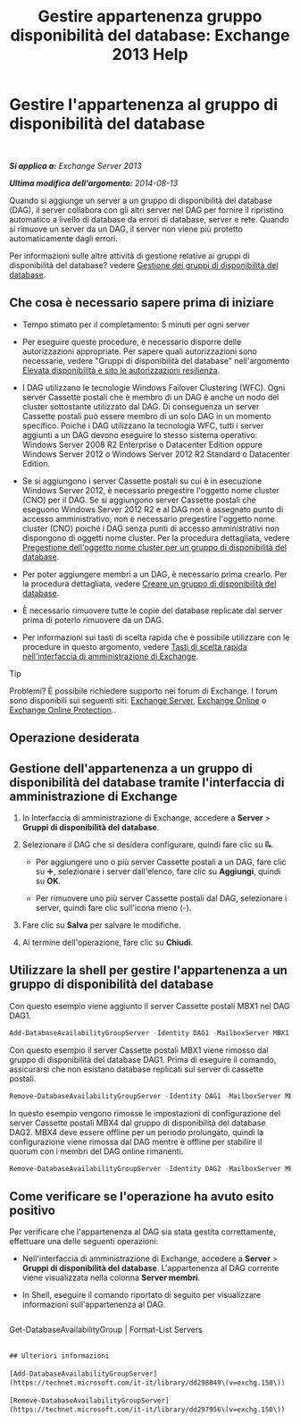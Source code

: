 ﻿---
title: 'Gestire appartenenza gruppo disponibilità del database: Exchange 2013 Help'
TOCTitle: Gestire l'appartenenza al gruppo di disponibilità del database
ms:assetid: fb2ea15e-96d5-4045-b75b-b0aa5fc60479
ms:mtpsurl: https://technet.microsoft.com/it-it/library/Dd351278(v=EXCHG.150)
ms:contentKeyID: 50482070
ms.date: 05/22/2018
mtps_version: v=EXCHG.150
ms.translationtype: MT
---

# Gestire l'appartenenza al gruppo di disponibilità del database

 

_**Si applica a:** Exchange Server 2013_

_**Ultima modifica dell'argomento:** 2014-08-13_

Quando si aggiunge un server a un gruppo di disponibilità del database (DAG), il server collabora con gli altri server nel DAG per fornire il ripristino automatico a livello di database da errori di database, server e rete. Quando si rimuove un server da un DAG, il server non viene più protetto automaticamente dagli errori.

Per informazioni sulle altre attività di gestione relative ai gruppi di disponibilità del database? vedere [Gestione dei gruppi di disponibilità del database](managing-database-availability-groups-exchange-2013-help.md).

## Che cosa è necessario sapere prima di iniziare

  - Tempo stimato per il completamento: 5 minuti per ogni server

  - Per eseguire queste procedure, è necessario disporre delle autorizzazioni appropriate. Per sapere quali autorizzazioni sono necessarie, vedere "Gruppi di disponibilità del database" nell'argomento [Elevata disponibilità e sito le autorizzazioni resilienza](high-availability-and-site-resilience-permissions-exchange-2013-help.md).

  - I DAG utilizzano le tecnologie Windows Failover Clustering (WFC). Ogni server Cassette postali che è membro di un DAG è anche un nodo del cluster sottostante utilizzato dal DAG. Di conseguenza un server Cassette postali può essere membro di un solo DAG in un momento specifico. Poiché i DAG utilizzano la tecnologia WFC, tutti i server aggiunti a un DAG devono eseguire lo stesso sistema operativo: Windows Server 2008 R2 Enterprise o Datacenter Edition oppure Windows Server 2012 o Windows Server 2012 R2 Standard o Datacenter Edition.

  - Se si aggiungono i server Cassette postali su cui è in esecuzione Windows Server 2012, è necessario pregestire l'oggetto nome cluster (CNO) per il DAG. Se si aggiungono server Cassette postali che eseguono Windows Server 2012 R2 e al DAG non è assegnato punto di accesso amministrativo, non è necessario pregestire l'oggetto nome cluster (CNO) poiché i DAG senza punti di accesso amministrativi non dispongono di oggetti nome cluster. Per la procedura dettagliata, vedere [Pregestione dell'oggetto nome cluster per un gruppo di disponibilità del database](pre-stage-the-cluster-name-object-for-a-database-availability-group-exchange-2013-help.md).

  - Per poter aggiungere membri a un DAG, è necessario prima crearlo. Per la procedura dettagliata, vedere [Creare un gruppo di disponibilità del database](create-a-database-availability-group-exchange-2013-help.md).

  - È necessario rimuovere tutte le copie del database replicate dal server prima di poterlo rimuovere da un DAG.

  - Per informazioni sui tasti di scelta rapida che è possibile utilizzare con le procedure in questo argomento, vedere [Tasti di scelta rapida nell'interfaccia di amministrazione di Exchange](keyboard-shortcuts-in-the-exchange-admin-center-exchange-online-protection-help.md).


> [!TIP]
> Problemi? È possibile richiedere supporto nei forum di Exchange. I forum sono disponibili sui seguenti siti: <A href="https://go.microsoft.com/fwlink/p/?linkid=60612">Exchange Server</A>, <A href="https://go.microsoft.com/fwlink/p/?linkid=267542">Exchange Online</A> o <A href="https://go.microsoft.com/fwlink/p/?linkid=285351">Exchange Online Protection</A>..



## Operazione desiderata

## Gestione dell'appartenenza a un gruppo di disponibilità del database tramite l'interfaccia di amministrazione di Exchange

1.  In Interfaccia di amministrazione di Exchange, accedere a **Server** \> **Gruppi di disponibilità del database**.

2.  Selezionare il DAG che si desidera configurare, quindi fare clic su ![Gestione dei membri DAG](images/Dd351278.d567ae56-d6cd-4edb-ab67-ad8f7c58f337(EXCHG.150).gif "Gestione dei membri DAG").
    
      - Per aggiungere uno o più server Cassette postali a un DAG, fare clic su ![Icona Aggiungi](images/JJ218640.c1e75329-d6d7-4073-a27d-498590bbb558(EXCHG.150).gif "Icona Aggiungi"), selezionare i server dall'elenco, fare clic su **Aggiungi**, quindi su **OK**.
    
      - Per rimuovere uno più server Cassette postali dal DAG, selezionare i server, quindi fare clic sull'icona meno (-).

3.  Fare clic su **Salva** per salvare le modifiche.

4.  Al termine dell'operazione, fare clic su **Chiudi**.

## Utilizzare la shell per gestire l'appartenenza a un gruppo di disponibilità del database

Con questo esempio viene aggiunto il server Cassette postali MBX1 nel DAG DAG1.

```powershell
Add-DatabaseAvailabilityGroupServer -Identity DAG1 -MailboxServer MBX1
```

Con questo esempio il server Cassette postali MBX1 viene rimosso dal gruppo di disponibilità del database DAG1. Prima di eseguire il comando, assicurarsi che non esistano database replicati sul server di cassette postali.

```powershell
Remove-DatabaseAvailabilityGroupServer -Identity DAG1 -MailboxServer MBX1
```

In questo esempio vengono rimosse le impostazioni di configurazione del server Cassette postali MBX4 dal gruppo di disponibilità del database DAG2. MBX4 deve essere offline per un periodo prolungato, quindi la configurazione viene rimossa dal DAG mentre è offline per stabilire il quorum con i membri del DAG online rimanenti.

```powershell
Remove-DatabaseAvailabilityGroupServer -Identity DAG2 -MailboxServer MBX4 -ConfigurationOnly
```

## Come verificare se l'operazione ha avuto esito positivo

Per verificare che l'appartenenza al DAG sia stata gestita correttamente, effettuare una delle seguenti operazioni:

  - Nell'interfaccia di amministrazione di Exchange, accedere a **Server** \> **Gruppi di disponibilità del database**. L'appartenenza al DAG corrente viene visualizzata nella colonna **Server membri**.

  - In Shell, eseguire il comando riportato di seguito per visualizzare informazioni sull'appartenenza al DAG.
    
    ```powershell
Get-DatabaseAvailabilityGroup <DAGName> | Format-List Servers
```

## Ulteriori informazioni

[Add-DatabaseAvailabilityGroupServer](https://technet.microsoft.com/it-it/library/dd298049\(v=exchg.150\))

[Remove-DatabaseAvailabilityGroupServer](https://technet.microsoft.com/it-it/library/dd297956\(v=exchg.150\))


